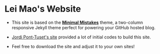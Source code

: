 # Lei Mao's Website

* This site is based on the **[Minimal Mistakes](http://mmistakes.github.io/minimal-mistakes)** theme, a two-column responsive Jekyll theme perfect for powering your GitHub hosted blog.

* [Jordi Pont-Tuset's site](http://jponttuset.cat/) provided a lot of initial codes to build this site.

* Feel free to download the site and adjust it to your own sites!